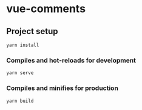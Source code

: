 # vue-comments

## Project setup
```
yarn install
```

### Compiles and hot-reloads for development
```
yarn serve
```

### Compiles and minifies for production
```
yarn build
```
